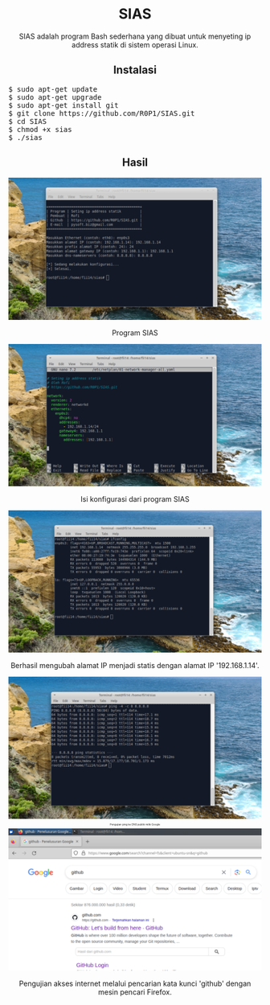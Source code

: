 <h1 align="center">SIAS</h1>
<p align="center">SIAS adalah program Bash sederhana yang dibuat untuk menyeting ip address statik di sistem operasi Linux.</p>
<h2 align="center">Instalasi</h2>
<pre>
$ sudo apt-get update
$ sudo apt-get upgrade
$ sudo apt-get install git
$ git clone https://github.com/R0P1/SIAS.git
$ cd SIAS
$ chmod +x sias
$ ./sias
</pre>
<h2 align="center">Hasil</h2>
<img src="https://github.com/R0P1/sias/blob/main/gambar/g1.jpg" />
<p align="center">Program SIAS</p>
<img src="https://github.com/R0P1/sias/blob/main/gambar/g2.jpg" />
<p align="center">Isi konfigurasi dari program SIAS</p>
<img src="https://github.com/R0P1/sias/blob/main/gambar/g3.jpg" />
<p align="center">Berhasil mengubah alamat IP menjadi statis dengan alamat IP '192.168.1.14'.</p>
<img src="https://github.com/R0P1/sias/blob/main/gambar/g4.jpg" />
<p style="font-size: 5px;" align="center">Pengujian ping ke DNS publik milik Google</p>
<img src="https://github.com/R0P1/sias/blob/main/gambar/g5.jpg" />
<p align="center">Pengujian akses internet melalui pencarian kata kunci 'github' dengan mesin pencari Firefox.
</p>
